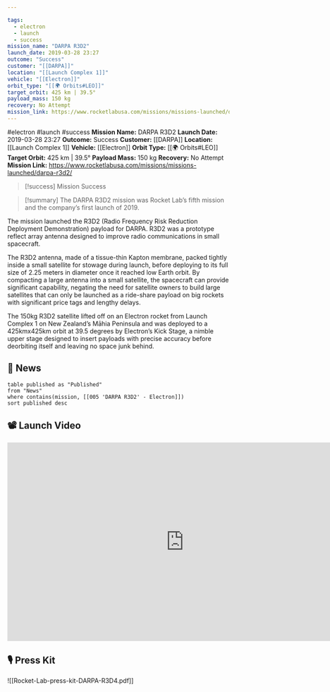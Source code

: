 ```yaml
---

tags:
  - electron
  - launch
  - success
mission_name: "DARPA R3D2"
launch_date: 2019-03-28 23:27
outcome: "Success"
customer: "[[DARPA]]"
location: "[[Launch Complex 1]]"
vehicle: "[[Electron]]"
orbit_type: "[[🌍 Orbits#LEO]]"
target_orbit: 425 km | 39.5°
payload_mass: 150 kg
recovery: No Attempt
mission_link: https://www.rocketlabusa.com/missions/missions-launched/darpa-r3d2/
---
```


#electron #launch #success
**Mission Name:** DARPA R3D2
**Launch Date:** 2019-03-28 23:27
**Outcome:** Success
**Customer:** [[DARPA]]
**Location:** [[Launch Complex 1]]
**Vehicle:** [[Electron]]
**Orbit Type:** [[🌍 Orbits#LEO]]
**Target Orbit:** 425 km | 39.5°
**Payload Mass:** 150 kg
**Recovery:** No Attempt
**Mission Link:** https://www.rocketlabusa.com/missions/missions-launched/darpa-r3d2/

>[!success] Mission Success

>[!summary]
The DARPA R3D2 mission was Rocket Lab’s fifth mission and the company’s first launch of 2019.
>
The mission launched the R3D2 (Radio Frequency Risk Reduction Deployment Demonstration) payload for DARPA. R3D2 was a prototype reflect array antenna designed to improve radio communications in small spacecraft.
>
The R3D2 antenna, made of a tissue-thin Kapton membrane, packed tightly inside a small satellite for stowage during launch, before deploying to its full size of 2.25 meters in diameter once it reached low Earth orbit. By compacting a large antenna into a small satellite, the spacecraft can provide significant capability, negating the need for satellite owners to build large satellites that can only be launched as a ride-share payload on big rockets with significant price tags and lengthy delays.
>
The 150kg R3D2 satellite lifted off on an Electron rocket from Launch Complex 1 on New Zealand’s Māhia Peninsula and was deployed to a 425kmx425km orbit at 39.5 degrees by Electron’s Kick Stage, a nimble upper stage designed to insert payloads with precise accuracy before deorbiting itself and leaving no space junk behind. 

## 📰 News
```dataview
table published as "Published"
from "News"
where contains(mission, [[005 'DARPA R3D2' - Electron]])
sort published desc
```

## 📽️ Launch Video

<iframe width="800" height="450" src="https://www.youtube.com/embed/TGhlWMJtDEI" title="Rocket Lab&#39;s Electron - DARPA R3D2 Mission" frameborder="0" allow="accelerometer; autoplay; clipboard-write; encrypted-media; gyroscope; picture-in-picture; web-share" referrerpolicy="strict-origin-when-cross-origin" allowfullscreen></iframe>     

## 🎙️ Press Kit

![[Rocket-Lab-press-kit-DARPA-R3D4.pdf]]